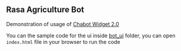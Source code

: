 ## Rasa Agriculture Bot

Demonstration of usage of [Chabot Widget 2.0
](https://github.com/JiteshGaikwad/Chatbot-Widget) 


You can the sample code for the ui inside [bot_ui](/bot_ui/) folder, you can open `index.html` file in your browser to run the code

